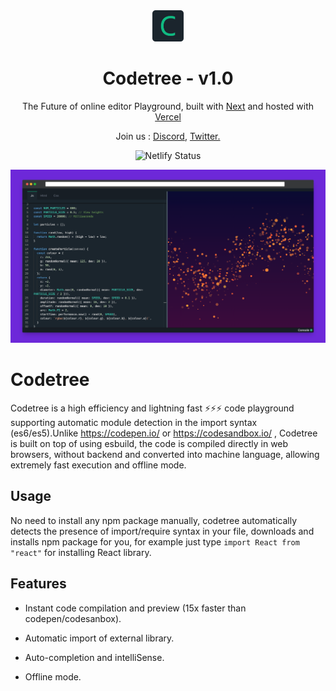 <div align="center">
  <img alt="Logo" src="public/android-chrome-192x192.png" width="50" />
</div>
<h1 align="center">
  Codetree - v1.0
</h1>
<p align="center">
  The Future of online editor Playground, built with <a href="https://nextjs.org/" target="_blank">Next</a> and hosted with <a href="https://vercel.com/" target="_blank">Vercel</a>
</p>
<p align="center">
  Join us :
  <a href="https://discord.gg/sV3UHkab43" target="_blank">Discord</a>,
  <a href="https://github.com/bchiang7/v2" target="_blank">Twitter.</a>
</p>
<p align="center">
    <img src="https://img.shields.io/badge/contributions-welcome-brightgreen.svg?style=flat" alt="Netlify Status" />
</p>

![](docs/in-action1.png)

# Codetree

Codetree is a high efficiency and lightning fast ⚡️⚡️⚡️ code playground supporting automatic module detection in the import syntax (es6/es5).Unlike https://codepen.io/ or https://codesandbox.io/ , Codetree is built on top of using esbuild, the code is compiled directly in web browsers, without backend and converted into machine language, allowing extremely fast execution and offline mode.

## Usage

No need to install any npm package manually, codetree automatically detects the presence of import/require syntax in your file, downloads and installs npm package for you, for example just type `import React from "react"` for installing React library.

## Features

- Instant code compilation and preview (15x faster than codepen/codesanbox).

- Automatic import of external library.

- Auto-completion and intelliSense.

- Offline mode.
